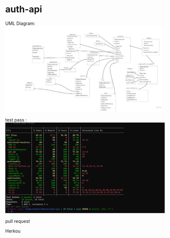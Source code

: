 # auth-api

UML Diagram:
![image](./Umlclass08.jpg)

test pass :
![image](./testing2.png)

pull request 

Herkou 

